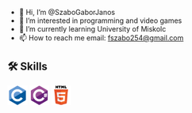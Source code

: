 - 👋 Hi, I’m @SzaboGaborJanos
- 👀 I’m interested in programming and video games
- 🌱 I’m currently learning University of Miskolc
- 📫 How to reach me email: fszabo254@gmail.com

## 🛠 Skills
<p align="left">
<a href="https://www.w3chools.com/c/" target="_blank" rel="noreferrer"><img src="https://raw.githubusercontent.com/devicons/devicon/master/icons/c/c-original.svg" alt="c" width="40" height="40"/></a>
<a href="https://www.w3schools.com/cs/" target="_blank" rel="noreferrer"><img src="https://raw.githubusercontent.com/devicons/devicon/master/icons/csharp/csharp-original.svg" alt="csharp" width="40" height="40"/></a>
<a href="https://www.w3.org/html/" target="_blank" rel="noreferrer"> <img src="https://raw.githubusercontent.com/devicons/devicon/master/icons/html5/html5-original-wordmark.svg" alt="html5" width="40" height="40"/></a></p>
